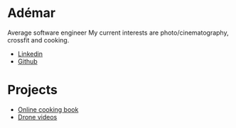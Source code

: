 # Adémar

Average software engineer
My current interests are photo/cinematography, crossfit and cooking.

- [Linkedin](https://www.linkedin.com/in/ademar-prothon/)
- [Github](https://github.com/ademar-prothon)

# Projects

- [Online cooking book](https://ademar.ca/recipes)
- [Drone videos](https://www.youtube.com/@adedemar)